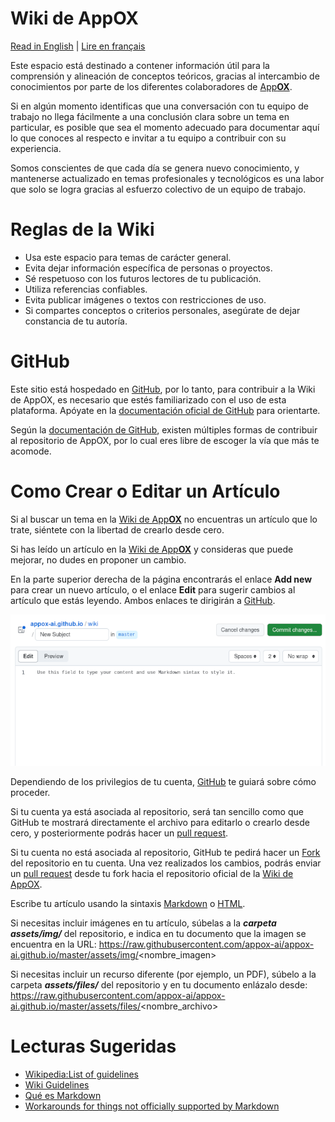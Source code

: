 # Wiki de AppOX
[Read in English](wikiappox) | [Lire en français](https://wiki.appox.ai/readme.fr)

Este espacio está destinado a contener información útil para la comprensión y alineación de conceptos teóricos, gracias al intercambio de conocimientos por parte de los diferentes colaboradores de [App**OX**][appox].

Si en algún momento identificas que una conversación con tu equipo de trabajo no llega fácilmente a una conclusión clara sobre un tema en particular, es posible que sea el momento adecuado para documentar aquí lo que conoces al respecto e invitar a tu equipo a contribuir con su experiencia.

Somos conscientes de que cada día se genera nuevo conocimiento, y mantenerse actualizado en temas profesionales y tecnológicos es una labor que solo se logra gracias al esfuerzo colectivo de un equipo de trabajo.


# Reglas de la Wiki
- Usa este espacio para temas de carácter general.
- Evita dejar información específica de personas o proyectos.
- Sé respetuoso con los futuros lectores de tu publicación.
- Utiliza referencias confiables.
- Evita publicar imágenes o textos con restricciones de uso.
- Si compartes conceptos o criterios personales, asegúrate de dejar constancia de tu autoría.


# GitHub
Este sitio está hospedado en <a href="github" target="_blank">GitHub</a>, por lo tanto, para contribuir a la Wiki de AppOX, es necesario que estés familiarizado con el uso de esta plataforma. Apóyate en la <a href="GithubDocs" target="_blank">documentación oficial de GitHub</a> para orientarte.

Según la <a href="GithubDocs" target="_blank">documentación de GitHub</a>, existen múltiples formas de contribuir al repositorio de AppOX, por lo cual eres libre de escoger la vía que más te acomode.


# Como Crear o Editar un Artículo 
Si al buscar un tema en la [Wiki de App**OX**][wikiappox] no encuentras un artículo que lo trate, siéntete con la libertad de crearlo desde cero.

Si has leído un artículo en la [Wiki de App**OX**][wikiappox] y consideras que puede mejorar, no dudes en proponer un cambio.

En la parte superior derecha de la página encontrarás el enlace **Add new** para crear un nuevo artículo, o el enlace **Edit** para sugerir cambios al artículo que estás leyendo. Ambos enlaces te dirigirán a <a href="github" target="_blank">GitHub</a>.

![Github file editing][edit]

Dependiendo de los privilegios de tu cuenta, <a href="github" target="_blank">GitHub</a> te guiará sobre cómo proceder.

Si tu cuenta ya está asociada al repositorio, será tan sencillo como que GitHub te mostrará directamente el archivo para editarlo o crearlo desde cero, y posteriormente podrás hacer un [pull request][pullRequest].

Si tu cuenta no está asociada al repositorio, GitHub te pedirá hacer un [Fork][fork] del repositorio en tu cuenta. Una vez realizados los cambios, podrás enviar un [pull request][pullRequest] desde tu fork hacia el repositorio oficial de la [Wiki de AppOX][wikiappox].

Escribe tu artículo usando la sintaxis [Markdown][markdown] o [HTML][htmlBasics].



Si necesitas incluir imágenes en tu artículo, súbelas a la ***carpeta assets/img/*** del repositorio, e indica en tu documento que la imagen se encuentra en la URL:
https://raw.githubusercontent.com/appox-ai/appox-ai.github.io/master/assets/img/<nombre_imagen>

Si necesitas incluir un recurso diferente (por ejemplo, un PDF), súbelo a la carpeta ***assets/files/*** del repositorio y en tu documento enlázalo desde:
https://raw.githubusercontent.com/appox-ai/appox-ai.github.io/master/assets/files/<nombre_archivo>


# Lecturas Sugeridas
- [Wikipedia:List of guidelines][WikipediaGuidelines]
- [Wiki Guidelines][WikiGuidelines]
- [Qué es Markdown][markdownES]
- [Workarounds for things not officially supported by Markdown][hacksMarkdown]


[logo]: https://raw.githubusercontent.com/appox-ai/appox-ai.github.io/master/assets/img/appox_logo_05.png "AppOX"
[edit]: https://raw.githubusercontent.com/appox-ai/appox-ai.github.io/master/assets/img/2023-09-14_10-41-19.png

[markdown]: https://www.markdownguide.org/basic-syntax/
[htmlBasics]: https://developer.mozilla.org/en-US/docs/Learn/Getting_started_with_the_web/HTML_basics
[dingus]: https://daringfireball.net/projects/markdown/dingus
[github]: https://github.com/
[GithubDocs]: https://docs.github.com/en
[appox]: https://appox.ai
[wikiappox]:https://wiki.appox.ai
[hacksMarkdown]: https://www.markdownguide.org/hacks/#:~:text=Image%20Size&text=If%20you%20need%20to%20resize,of%20an%20image%20in%20pixels.&text=The%20rendered%20output%20will%20contain,to%20the%20dimensions%20you%20specified.
[markdownES]: https://markdown.es/
[WikiGuidelines]: https://wiki.openstreetmap.org/wiki/Wiki_guidelines
[WikipediaGuidelines]: https://en.wikipedia.org/wiki/Wikipedia:List_of_guidelines
[pullRequest]: https://docs.github.com/en/pull-requests/collaborating-with-pull-requests/proposing-changes-to-your-work-with-pull-requests/creating-a-pull-request
[fork]: https://docs.github.com/en/get-started/quickstart/fork-a-repo
